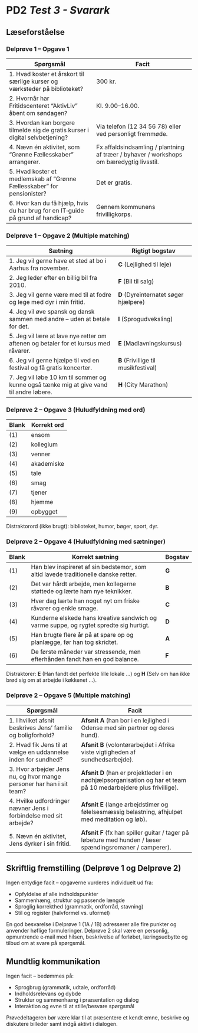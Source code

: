 # PD2 _Test 3 - Svarark_

## Læseforståelse

### Delprøve 1 – Opgave 1

| Spørgsmål | Facit |
|---|---|
| 1. Hvad koster et årskort til særlige kurser og værksteder på biblioteket? | 300 kr. |
| 2. Hvornår har Fritidscenteret “AktivLiv” åbent om søndagen? | Kl. 9.00–16.00. |
| 3. Hvordan kan borgere tilmelde sig de gratis kurser i digital selvbetjening? | Via telefon (12 34 56 78) eller ved personligt fremmøde. |
| 4. Nævn én aktivitet, som “Grønne Fællesskaber” arrangerer. | Fx affaldsindsamling / plantning af træer / byhaver / workshops om bæredygtig livsstil. |
| 5. Hvad koster et medlemskab af “Grønne Fællesskaber” for pensionister? | Det er gratis. |
| 6. Hvor kan du få hjælp, hvis du har brug for en IT‑guide på grund af handicap? | Gennem kommunens frivilligkorps. |

<div class="spacer"></div>

### Delprøve 1 – Opgave 2 (Multiple matching)

| Sætning | Rigtigt bogstav |
|---|---|
| 1. Jeg vil gerne have et sted at bo i Aarhus fra november. | **C** (Lejlighed til leje) |
| 2. Jeg leder efter en billig bil fra 2010. | **F** (Bil til salg) |
| 3. Jeg vil gerne være med til at fodre og lege med dyr i min fritid. | **D** (Dyreinternatet søger hjælpere) |
| 4. Jeg vil øve spansk og dansk sammen med andre – uden at betale for det. | **I** (Sprogudveksling) |
| 5. Jeg vil lære at lave nye retter om aftenen og betaler for et kursus med råvarer. | **E** (Madlavningskursus) |
| 6. Jeg vil gerne hjælpe til ved en festival og få gratis koncerter. | **B** (Frivillige til musikfestival) |
| 7. Jeg vil løbe 10 km til sommer og kunne også tænke mig at give vand til andre løbere. | **H** (City Marathon) |

<div class="page-break"></div>

### Delprøve 2 – Opgave 3 (Huludfyldning med ord)

| Blank | Korrekt ord |
|---|---|
| (1) | ensom |
| (2) | kollegium |
| (3) | venner |
| (4) | akademiske |
| (5) | tale |
| (6) | smag |
| (7) | tjener |
| (8) | hjemme |
| (9) | opbygget |

Distraktorord (ikke brugt): biblioteket, humor, bøger, sport, dyr.

<div class="spacer"></div>

### Delprøve 2 – Opgave 4 (Huludfyldning med sætninger)

| Blank | Korrekt sætning | Bogstav |
|---|---|---|
| (1) | Han blev inspireret af sin bedstemor, som altid lavede traditionelle danske retter. | **G** |
| (2) | Det var hårdt arbejde, men kollegerne støttede og lærte ham nye teknikker. | **B** |
| (3) | Hver dag lærte han noget nyt om friske råvarer og enkle smage. | **C** |
| (4) | Kunderne elskede hans kreative sandwich og varme suppe, og rygtet spredte sig hurtigt. | **D** |
| (5) | Han brugte flere år på at spare op og planlægge, før han tog skridtet. | **A** |
| (6) | De første måneder var stressende, men efterhånden fandt han en god balance. | **F** |

Distraktorer: **E** (Han fandt det perfekte lille lokale …) og **H** (Selv om han ikke brød sig om at arbejde i køkkenet …).

<div class="page-break"></div>

### Delprøve 2 – Opgave 5 (Multiple matching)

| Spørgsmål | Facit |
|---|---|
| 1. I hvilket afsnit beskrives Jens’ familie og boligforhold? | **Afsnit A** (han bor i en lejlighed i Odense med sin partner og deres hund). |
| 2. Hvad fik Jens til at vælge en uddannelse inden for sundhed? | **Afsnit B** (volontørarbejdet i Afrika viste vigtigheden af sundhedsarbejde). |
| 3. Hvor arbejder Jens nu, og hvor mange personer har han i sit team? | **Afsnit D** (han er projektleder i en nødhjælpsorganisation og har et team på 10 medarbejdere plus frivillige). |
| 4. Hvilke udfordringer nævner Jens i forbindelse med sit arbejde? | **Afsnit E** (lange arbejdstimer og følelsesmæssig belastning, afhjulpet med meditation og løb). |
| 5. Nævn én aktivitet, Jens dyrker i sin fritid. | **Afsnit F** (fx han spiller guitar / tager på løbeture med hunden / læser spændingsromaner / camperer). |

<div class="spacer"></div>

## Skriftlig fremstilling (Delprøve 1 og Delprøve 2)

Ingen entydige facit – opgaverne vurderes individuelt ud fra:

- Opfyldelse af alle indholdspunkter
- Sammenhæng, struktur og passende længde
- Sproglig korrekthed (grammatik, ordforråd, stavning)
- Stil og register (halvformel vs. uformel)

En god besvarelse i Delprøve 1 (1A / 1B) adresserer alle fire punkter og anvender høflige formuleringer. Delprøve 2 skal være en personlig, opmuntrende e‑mail med hilsen, beskrivelse af forløbet, læringsudbytte og tilbud om at svare på spørgsmål.

<div class="spacer"></div>

## Mundtlig kommunikation

Ingen facit – bedømmes på:

- Sprogbrug (grammatik, udtale, ordforråd)
- Indholdsrelevans og dybde
- Struktur og sammenhæng i præsentation og dialog
- Interaktion og evne til at stille/besvare spørgsmål

Prøvedeltageren bør være klar til at præsentere et kendt emne, beskrive og diskutere billeder samt indgå aktivt i dialogen.
